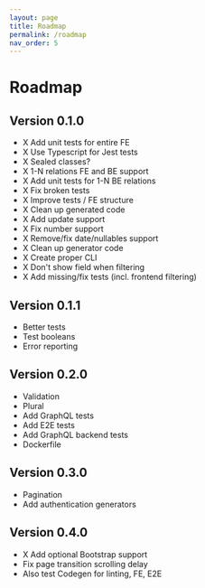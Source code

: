 ```yaml
---
layout: page
title: Roadmap
permalink: /roadmap
nav_order: 5
---
```

# Roadmap
## Version 0.1.0
- X Add unit tests for entire FE
- X Use Typescript for Jest tests
- X Sealed classes?
- X 1-N relations FE and BE support
- X Add unit tests for 1-N BE relations
- X Fix broken tests
- X Improve tests / FE structure
- X Clean up generated code
- X Add update support
- X Fix number support
- X Remove/fix date/nullables support
- X Clean up generator code
- X Create proper CLI
- X Don't show field when filtering
- X Add missing/fix tests (incl. frontend filtering)

## Version 0.1.1
- Better tests
- Test booleans
- Error reporting

## Version 0.2.0
- Validation
- Plural
- Add GraphQL tests
- Add E2E tests
- Add GraphQL backend tests
- Dockerfile

## Version 0.3.0
- Pagination
- Add authentication generators

## Version 0.4.0
- X Add optional Bootstrap support
- Fix page transition scrolling delay
- Also test Codegen for linting, FE, E2E
